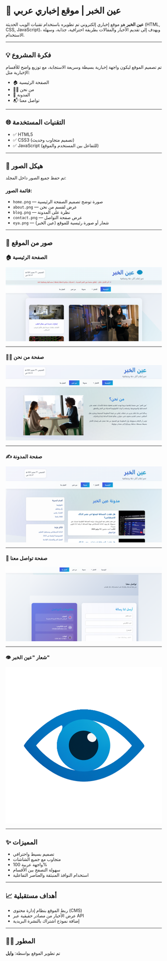 # 📰 عين الخبر | موقع إخباري عربي

**عين الخبر** هو موقع إخباري إلكتروني تم تطويره باستخدام تقنيات الويب الحديثة (HTML, CSS, JavaScript)، ويهدف إلى تقديم الأخبار والمقالات بطريقة احترافية، جذابة، وسهلة الاستخدام.

---

## 💡 فكرة المشروع

تم تصميم الموقع ليكون واجهة إخبارية بسيطة وسريعة الاستجابة، مع توزيع واضح للأقسام الإخبارية مثل:
- 🏠 الصفحة الرئيسية
- 🧑‍💼 من نحن
- 📝 المدونة
- 📬 تواصل معنا

---

## 🌐 التقنيات المستخدمة

- ✅ HTML5  
- ✅ CSS3 (تصميم متجاوب وحديث)  
- ✅ JavaScript (للتفاعل بين المستخدم والموقع)

---

## 📂 هيكل الصور

تم حفظ جميع الصور داخل المجلد:


### قائمة الصور:
- `home.png` — صورة توضح تصميم الصفحة الرئيسية  
- `about.png` — عرض لقسم من نحن  
- `blog.png` — نظرة على المدونة  
- `contact.png` — عرض صفحة التواصل  
- `eya.png` — شعار أو صورة رئيسية للموقع (عين الخبر)

---

## 📸 صور من الموقع

### 🏠 الصفحة الرئيسية  
![home](assets/img/home.png)

---

### 👨‍💼 صفحة من نحن  
![about](assets/img/about.png)

---

### ✍️ صفحة المدونة  
![blog](assets/img/blog.png)

---

### 📩 صفحة تواصل معنا  
![contact](assets/img/contact.png)

---

### 👁️ شعار "عين الخبر"  
![eya](assets/img/eya.png)

---

## ✨ المميزات

- تصميم بسيط واحترافي  
- متجاوب مع جميع الشاشات  
- واجهة عربية 100%  
- سهولة التصفح بين الأقسام  
- استخدام النوافذ المنبثقة والعناصر التفاعلية

---

## 📈 أهداف مستقبلية

- ربط الموقع بنظام إدارة محتوى (CMS)  
- عرض الأخبار من مصادر حقيقية عبر API  
- إضافة نموذج اشتراك بالنشرة البريدية

---

## 🧑‍💻 المطور

تم تطوير الموقع بواسطة: **وايل**
